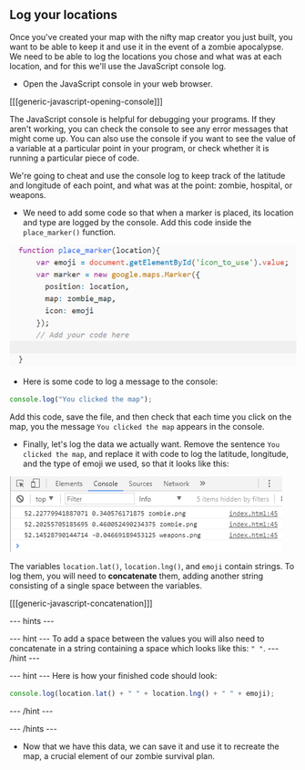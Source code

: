 ## Log your locations

Once you've created your map with the nifty map creator you just built, you want to be able to keep it and use it in the event of a zombie apocalypse. We need to be able to log the locations you chose and what was at each location, and for this we'll use the JavaScript console log.

+ Open the JavaScript console in your web browser.

[[[generic-javascript-opening-console]]]

The JavaScript console is helpful for debugging your programs. If they aren't working, you can check the console to see any error messages that might come up. You can also use the console if you want to see the value of a variable at a particular point in your program, or check whether it is running a particular piece of code.

We're going to cheat and use the console log to keep track of the latitude and longitude of each point, and what was at the point: zombie, hospital, or weapons.

+ We need to add some code so that when a marker is placed, its location and type are logged by the console. Add this code inside the `place_marker()` function.

![Add code to log to the console](images/console-log.png)

+ Here is some code to log a message to the console:

```JavaScript
console.log("You clicked the map");
```

Add this code, save the file, and then check that each time you click on the map, you the message `You clicked the map` appears in the console.

+ Finally, let's log the data we actually want. Remove the sentence `You clicked the map`, and replace it with code to log the latitude, longitude, and the type of emoji we used, so that it looks like this:

![Logged values](images/logged-values.png)

The variables `location.lat()`, `location.lng()`, and `emoji` contain strings. To log them, you will need to **concatenate** them, adding another string consisting of a single space between the variables.

[[[generic-javascript-concatenation]]]

--- hints ---

--- hint ---
To add a space between the values you will also need to concatenate in a string containing a space which looks like this: `" "`.
--- /hint ---

--- hint ---
Here is how your finished code should look:

```JavaScript
console.log(location.lat() + " " + location.lng() + " " + emoji);
```
--- /hint ---


--- /hints ---

+ Now that we have this data, we can save it and use it to recreate the map, a crucial element of our zombie survival plan.
